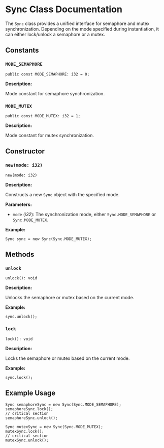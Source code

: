# Sync Class Documentation

The `Sync` class provides a unified interface for semaphore and mutex synchronization. Depending on the mode specified during instantiation, it can either lock/unlock a semaphore or a mutex.

## Constants

### `MODE_SEMAPHORE`

```vein
public const MODE_SEMAPHORE: i32 = 0;
```

**Description:**

Mode constant for semaphore synchronization.

### `MODE_MUTEX`

```vein
public const MODE_MUTEX: i32 = 1;
```

**Description:**

Mode constant for mutex synchronization.

## Constructor

### `new(mode: i32)`

```vein
new(mode: i32)
```

**Description:**

Constructs a new `Sync` object with the specified mode.

**Parameters:**

- `mode` (_i32_): The synchronization mode, either `Sync.MODE_SEMAPHORE` or `Sync.MODE_MUTEX`.

**Example:**

```vein
Sync sync = new Sync(Sync.MODE_MUTEX);
```

## Methods

### `unlock`

```vein
unlock(): void
```

**Description:**

Unlocks the semaphore or mutex based on the current mode.

**Example:**

```vein
sync.unlock();
```

### `lock`

```vein
lock(): void
```

**Description:**

Locks the semaphore or mutex based on the current mode.

**Example:**

```vein
sync.lock();
```

## Example Usage

```vein
Sync semaphoreSync = new Sync(Sync.MODE_SEMAPHORE);
semaphoreSync.lock();
// critical section
semaphoreSync.unlock();

Sync mutexSync = new Sync(Sync.MODE_MUTEX);
mutexSync.lock();
// critical section
mutexSync.unlock();
```
